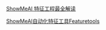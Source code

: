 [ShowMeAI 特征工程最全解读](http://www.showmeai.tech/article-detail/208)

[ShowMeAI自动化特征工具Featuretools](http://www.showmeai.tech/tutorials/41?articleId=209)